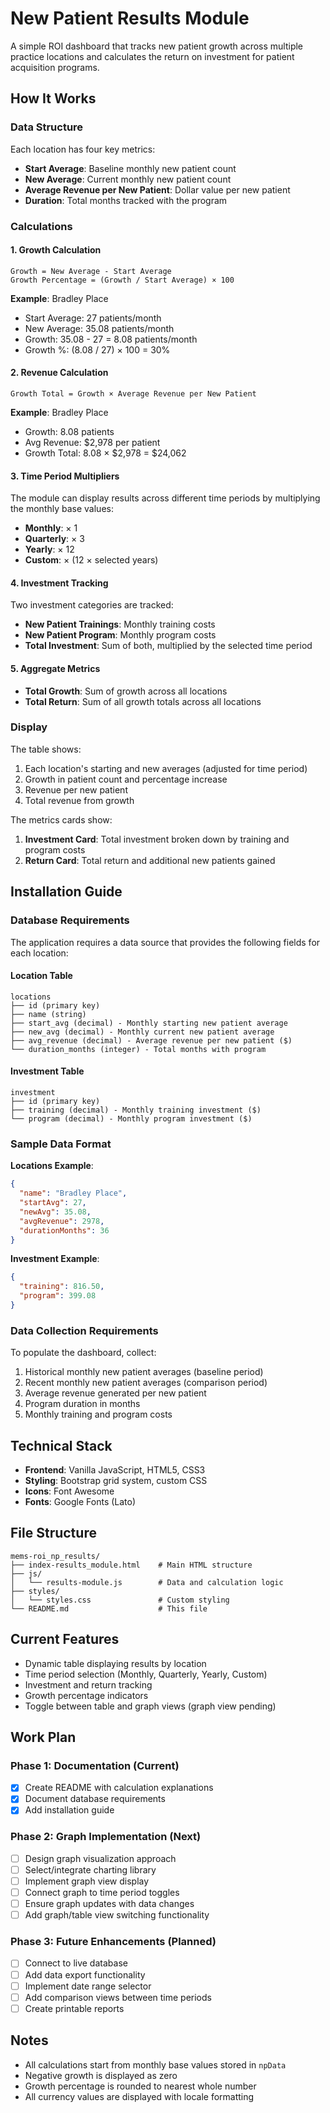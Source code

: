 # New Patient Results Module

A simple ROI dashboard that tracks new patient growth across multiple practice locations and calculates the return on investment for patient acquisition programs.

## How It Works

### Data Structure

Each location has four key metrics:
- **Start Average**: Baseline monthly new patient count
- **New Average**: Current monthly new patient count
- **Average Revenue per New Patient**: Dollar value per new patient
- **Duration**: Total months tracked with the program

### Calculations

#### 1. Growth Calculation
```
Growth = New Average - Start Average
Growth Percentage = (Growth / Start Average) × 100
```

**Example**: Bradley Place
- Start Average: 27 patients/month
- New Average: 35.08 patients/month
- Growth: 35.08 - 27 = 8.08 patients/month
- Growth %: (8.08 / 27) × 100 = 30%

#### 2. Revenue Calculation
```
Growth Total = Growth × Average Revenue per New Patient
```

**Example**: Bradley Place
- Growth: 8.08 patients
- Avg Revenue: $2,978 per patient
- Growth Total: 8.08 × $2,978 = $24,062

#### 3. Time Period Multipliers
The module can display results across different time periods by multiplying the monthly base values:

- **Monthly**: × 1
- **Quarterly**: × 3
- **Yearly**: × 12
- **Custom**: × (12 × selected years)

#### 4. Investment Tracking
Two investment categories are tracked:
- **New Patient Trainings**: Monthly training costs
- **New Patient Program**: Monthly program costs
- **Total Investment**: Sum of both, multiplied by the selected time period

#### 5. Aggregate Metrics
- **Total Growth**: Sum of growth across all locations
- **Total Return**: Sum of all growth totals across all locations

### Display

The table shows:
1. Each location's starting and new averages (adjusted for time period)
2. Growth in patient count and percentage increase
3. Revenue per new patient
4. Total revenue from growth

The metrics cards show:
1. **Investment Card**: Total investment broken down by training and program costs
2. **Return Card**: Total return and additional new patients gained

## Installation Guide

### Database Requirements

The application requires a data source that provides the following fields for each location:

#### Location Table
```
locations
├── id (primary key)
├── name (string)
├── start_avg (decimal) - Monthly starting new patient average
├── new_avg (decimal) - Monthly current new patient average
├── avg_revenue (decimal) - Average revenue per new patient ($)
└── duration_months (integer) - Total months with program
```

#### Investment Table
```
investment
├── id (primary key)
├── training (decimal) - Monthly training investment ($)
└── program (decimal) - Monthly program investment ($)
```

### Sample Data Format

**Locations Example**:
```json
{
  "name": "Bradley Place",
  "startAvg": 27,
  "newAvg": 35.08,
  "avgRevenue": 2978,
  "durationMonths": 36
}
```

**Investment Example**:
```json
{
  "training": 816.50,
  "program": 399.08
}
```

### Data Collection Requirements

To populate the dashboard, collect:
1. Historical monthly new patient averages (baseline period)
2. Recent monthly new patient averages (comparison period)
3. Average revenue generated per new patient
4. Program duration in months
5. Monthly training and program costs

## Technical Stack

- **Frontend**: Vanilla JavaScript, HTML5, CSS3
- **Styling**: Bootstrap grid system, custom CSS
- **Icons**: Font Awesome
- **Fonts**: Google Fonts (Lato)

## File Structure

```
mems-roi_np_results/
├── index-results_module.html    # Main HTML structure
├── js/
│   └── results-module.js        # Data and calculation logic
├── styles/
│   └── styles.css               # Custom styling
└── README.md                    # This file
```

## Current Features

- Dynamic table displaying results by location
- Time period selection (Monthly, Quarterly, Yearly, Custom)
- Investment and return tracking
- Growth percentage indicators
- Toggle between table and graph views (graph view pending)

## Work Plan

### Phase 1: Documentation (Current)
- [x] Create README with calculation explanations
- [x] Document database requirements
- [x] Add installation guide

### Phase 2: Graph Implementation (Next)
- [ ] Design graph visualization approach
- [ ] Select/integrate charting library
- [ ] Implement graph view display
- [ ] Connect graph to time period toggles
- [ ] Ensure graph updates with data changes
- [ ] Add graph/table view switching functionality

### Phase 3: Future Enhancements (Planned)
- [ ] Connect to live database
- [ ] Add data export functionality
- [ ] Implement date range selector
- [ ] Add comparison views between time periods
- [ ] Create printable reports

## Notes

- All calculations start from monthly base values stored in `npData`
- Negative growth is displayed as zero
- Growth percentage is rounded to nearest whole number
- All currency values are displayed with locale formatting
